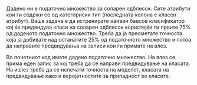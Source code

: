 Дадено ни е податочно множество за соларен одблесок. Сите атрибути кои ги содржи се од категориски тип (последната колона е класен атрибут). Ваша задача е да истренирате наивен баесов класификатор кој ќе предвидува класи на соларен одблесок користејќи ги првите 75% од даденото податочно множество. Треба да ја пресметате точноста која ја добивате над останатите 25% од податочното множество и потоа да направите предвидувања на записи кои ги примате на влез.

Во почетниот код имате дадено податочно множество. На влез се прима еден запис за кој треба да се направи предвидување на класата. На излез треба да се испечати точноста на моделот, класата на предвидување како и веројатностите за припадност во класите.